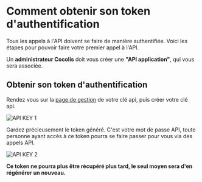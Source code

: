 # Comment obtenir son token d'authentification

Tous les appels à l'API doivent se faire de manière authentifiée. Voici les étapes pour pouvoir faire votre premier appel à l'API.

Un **administrateur Cocolis** doit vous créer une **"API application"**, qui vous sera associée.

## Obtenir son token d'authentification

Rendez vous sur la [page de gestion](https://www.cocolis.fr/my-account/api-keys) de votre clé api, puis créer votre clé api.

<!--
focus: top
bg: primary
-->

![API KEY 1](https://res.cloudinary.com/cocolis-prod/image/upload/v1643208527/Documentation/api/dev/tuto_api_key_bowouk.png 'Allez dans la page de gestion de votre clé API sur votre profil, puis créer votre clé API')

Gardez précieusement le token généré. C'est votre mot de passe API, toute personne ayant accès à ce token pourra se faire passer pour vous via des appels API.

![API KEY 2](https://res.cloudinary.com/cocolis-prod/image/upload/v1643208527/Documentation/api/dev/tuto_api_key_2_irbwqh.png 'Une fois créer, gardez la précieusement, elle ne sera plus affichée')

**Ce token ne pourra plus être récupéré plus tard, le seul moyen sera d'en régénérer un nouveau.**
